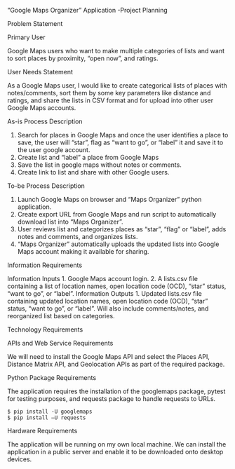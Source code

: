 “Google Maps Organizer” Application -Project Planning

Problem Statement

Primary User

  Google Maps users who want to make multiple categories of lists and want to sort places by proximity, “open now”, and ratings.

User Needs Statement

  As a Google Maps user, I would like to create categorical lists of places with notes/comments, sort them by some key parameters like
  distance and ratings, and share the lists in CSV format and for upload into other user Google Maps accounts.

As-is Process Description

  1.	Search for places in Google Maps and once the user identifies a place to save, the user will “star”, flag as “want to go”, or 
  “label” it and save it to the user google account.
  2.	Create list and “label” a place from Google Maps
  3.	Save the list in google maps without notes or comments.
  4.	Create link to list and share with other Google users.

To-be Process Description

  1.	Launch Google Maps on browser and “Maps Organizer” python application.
  2.	Create export URL from Google Maps and run script to automatically download list into “Maps Organizer”.
  3.	User reviews list and categorizes places as “star”, “flag” or “label”, adds notes and comments, and organizes lists.
  4.	“Maps Organizer” automatically uploads the updated lists into Google Maps account making it available for sharing.

Information Requirements

  Information Inputs
    1.	Google Maps account login.
    2.	A lists.csv file containing a list of location names, open location code (OCD), “star” status, “want to go”, or “label”.
    Information Outputs
    1.	Updated lists.csv file containing updated location names, open location code (OCD), “star” status, “want to go”, or “label”.
    Will also include comments/notes, and reorganized list based on categories.

Technology Requirements

  APIs and Web Service Requirements

   We will need to install the Google Maps API and select the Places API, Distance Matrix API, and Geolocation APIs as part of the
   required package.

  Python Package Requirements

  The application requires the installation of the googlemaps package, pytest for testing purposes, and requests package to handle
  requests to URLs. 

    $ pip install -U googlemaps
    $ pip install –U requests

Hardware Requirements

  The application will be running on my own local machine. We can install the application in a public server and enable it to be 
   downloaded onto desktop devices.
